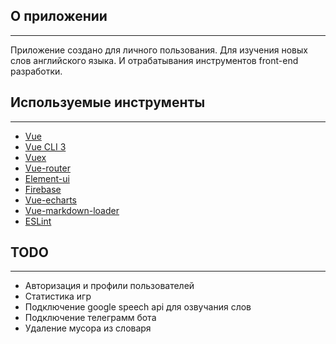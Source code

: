 ## О приложении
___

Приложение создано для личного пользования. 
Для изучения новых слов английского языка. И отрабатывания инструментов front-end разработки.

## Используемые инструменты
___
* [Vue](http://vuejs.org/)
* [Vue CLI 3](https://cli.vuejs.org/)
* [Vuex](https://vuex.vuejs.org/)
* [Vue-router](https://router.vuejs.org/)
* [Element-ui](http://element.eleme.io/)
* [Firebase](https://firebase.google.com/)
* [Vue-echarts](https://github.com/ecomfe/vue-echarts)
* [Vue-markdown-loader](https://github.com/QingWei-Li/vue-markdown-loader)
* [ESLint](https://eslint.org/)

## TODO
___
* Авторизация и профили пользователей
* Статистика игр
* Подключение google speech api для озвучания слов
* Подключение телеграмм бота
* Удаление мусора из словаря